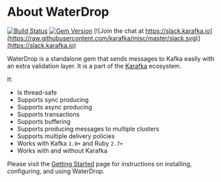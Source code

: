 # About WaterDrop

[![Build Status](https://github.com/karafka/waterdrop/workflows/ci/badge.svg)](https://github.com/karafka/waterdrop/actions?query=workflow%3Aci)
[![Gem Version](https://badge.fury.io/rb/waterdrop.svg)](http://badge.fury.io/rb/waterdrop)
[![Join the chat at https://slack.karafka.io](https://raw.githubusercontent.com/karafka/misc/master/slack.svg)](https://slack.karafka.io)

WaterDrop is a standalone gem that sends messages to Kafka easily with an extra validation layer. It is a part of the [Karafka](https://github.com/karafka/karafka) ecosystem.

It:

  - Is thread-safe
  - Supports sync producing
  - Supports async producing
  - Supports transactions
  - Supports buffering
  - Supports producing messages to multiple clusters
  - Supports multiple delivery policies
  - Works with Kafka `1.0+` and Ruby `2.7+`
  - Works with and without Karafka

Please visit the [Getting Started](https://karafka.io/docs/WaterDrop-Getting-Started/) page for instructions on installing, configuring, and using WaterDrop.
